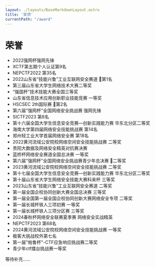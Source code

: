 ```yaml
---
layout: ./layouts/BaseMarkdownLayout.astro
title: '奖项'
currentPath: "/award"
---
```


<style>
.content ul, .content ol {
    line-height: 1.2 ;
    margin-bottom: 1.2em ; 
}

.content li {
    margin-bottom: 0.6em ;
}
</style>

# 荣誉

- 2022强网杯强网先锋
- XCTF第五期个人认证第9名
- NEPCTF2022 第35名
- 2022山东省“技能兴鲁”工业互联网安全赛道 🥇第1名
- 第三届山东省大学生网络技术大赛二等奖
- “强国杯”技术技能大赛全国三等奖
- 山东省信息技术应用创新职业技能竞赛 一等奖
- HSCSEC 2th国际赛 🥈第2名
- 第六届“强网杯”全国网络安全挑战赛 强网先锋
- SICTF2023 第8名
- 第十六届全国大学生信息安全竞赛—创新实践能力赛 华东北分区二等奖
- 海南大学第四届网络安全技能挑战赛 第14名
- 郑州轻工业大学首届网络安全赛 第18名
- 2022黄河流域公安院校网络空间安全技能挑战赛 二等奖
- 贵阳大数据及网络安全精英对抗赛决赛
- 蓝桥杯网络安全赛道全国总决赛 一等奖
- 第六届“强网杯”全国网络安全挑战赛青少年总决赛 🥈二等奖
- 2023黄河流域公安院校网络空间安全技能挑战赛 二等奖
- 第十七届全国大学生信息安全竞赛—创新实践能力赛 华东北分区二等奖
- 第十届山东省大学生网络安全技能大赛科来杯 三等奖
- 2023山东省“技能兴鲁”工业互联网安全赛道  二等奖
- 第一届全国企校协同创新大赛全国总决赛 三等奖
- 第一届全国第一届全国企校协同创新大赛网络安全专项 二等奖
- 第一届长城杯铁人三项初赛 一等奖
- 第一届长城杯铁人三项分区赛 三等奖
- 2024春秋杯网络安全联赛夏季赛 网络安全实战精英
- NEPCTF2023 第68名
- 2024黄河流域公安院校网络空间安全技能挑战赛 一等奖
- 极客大挑战校外第七名
- 第一届"帕鲁杯"-CTF应急响应挑战赛二等奖
- 青少年ctf擂台挑战赛一等奖

等待补充......
